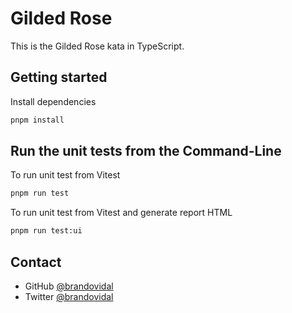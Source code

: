 # Gilded Rose

This is the Gilded Rose kata in TypeScript.

## Getting started

Install dependencies

```sh
pnpm install
```

## Run the unit tests from the Command-Line

To run unit test from Vitest

```sh
pnpm run test
```

To run unit test from Vitest and generate report HTML

```sh
pnpm run test:ui
```

## Contact

- GitHub [@brandovidal](https://github.com/brandovidal)
- Twitter [@brandovidal](https://twitter.com/_brandovidal)
